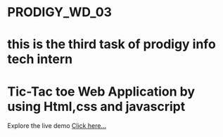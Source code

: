 # PRODIGY_WD_03

# this is the third task of prodigy info tech intern

# Tic-Tac toe Web Application by using Html,css and javascript

Explore the live demo [Click here...](https://prodigy-wd-03-efjvtodm4-sushant707s-projects.vercel.app/)
